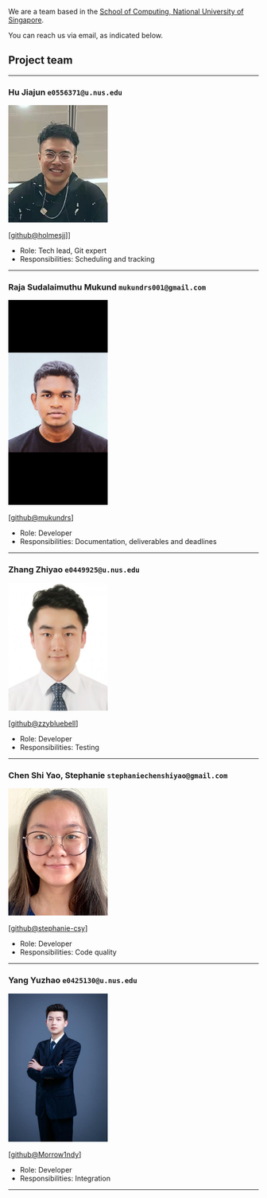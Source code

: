We are a team based in the [School of Computing, National University of Singapore](http://www.comp.nus.edu.sg).

You can reach us via email, as indicated below.

## Project team

---
### Hu Jiajun `e0556371@u.nus.edu`

<img src="images/holmesjj.png" width="200px">

[[github@holmesjj](http://github.com/holmesjj)]]

* Role: Tech lead, Git expert
* Responsibilities: Scheduling and tracking
---
### Raja Sudalaimuthu Mukund `mukundrs001@gmail.com`

<img src="images/mukundrs.png" width="200px">

[[github@mukundrs](https://github.com/mukundrs)]

* Role: Developer
* Responsibilities: Documentation, deliverables and deadlines
---
### Zhang Zhiyao `e0449925@u.nus.edu`

<img src="images/zzybluebell.png" width="200px">

[[github@zzybluebell](http://github.com/zzybluebell)]
* Role: Developer
* Responsibilities: Testing
---
### Chen Shi Yao, Stephanie `stephaniechenshiyao@gmail.com`

<img src="images/stephanie-csy.png" width="200px">

[[github@stephanie-csy](http://github.com/stephanie-csy)]

* Role: Developer
* Responsibilities: Code quality
---
### Yang Yuzhao `e0425130@u.nus.edu`

<img src="images/Morrow1ndy.png" width="200px">

[[github@Morrow1ndy](http://github.com/Morrow1ndy)]

* Role: Developer
* Responsibilities: Integration
---